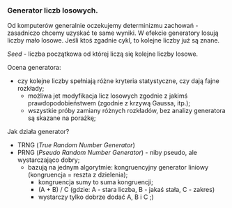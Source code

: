 ### Generator liczb losowych.

Od komputerów generalnie oczekujemy determinizmu zachowań - zasadniczo chcemy uzyskać te same wyniki.
W efekcie generatory losują liczby mało losowe. Jeśli ktoś zgadnie cykl, to kolejne liczby już są znane.

_Seed_ - liczba początkowa od której liczą się kolejne liczby losowe.

Ocena generatora:
- czy kolejne liczby spełniają różne kryteria statystyczne, czy dają fajne rozkłady;
    - możliwa jet modyfikacja licz losowych zgodnie z jakimś prawdopodobieństwem (zgodnie z krzywą Gaussa, itp.);
    - wszystkie próby zamiany różnych rozkładów, bez analizy generatora są skazane na porażkę;

Jak działa generator?
- TRNG (_True Random Number Generator_)
- PRNG (_Pseudo Random Number Generator_) - niby pseudo, ale wystarczająco dobry;
    - bazują na jednym algorytmie: kongruencyjny generator liniowy (kongruencja = reszta z dzielenia);
        - kongruencja sumy to suma kongruencji;
        - (A + B) / C (gdzie: A - stara liczba, B - jakaś stała, C - zakres)
        - wystarczy tylko dobrze dodać A, B i C ;)



